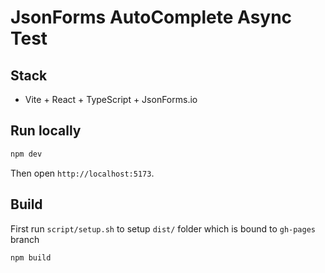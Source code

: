 # JsonForms AutoComplete Async Test

## Stack
- Vite + React + TypeScript + JsonForms.io

## Run locally

```bash
npm dev   
```

Then open `http://localhost:5173`.

## Build

First run `script/setup.sh` to setup `dist/` folder which is bound to `gh-pages` branch

```bash
npm build 
```



